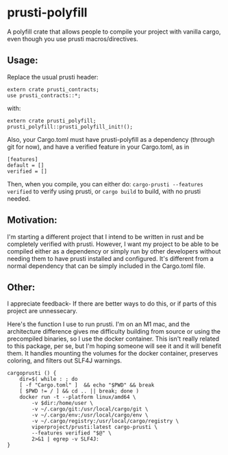 # prusti-polyfill
A polyfill crate that allows people to compile your project with vanilla cargo, even though you use prusti macros/directives.

## Usage:
Replace the usual prusti header:
```
extern crate prusti_contracts;
use prusti_contracts::*;
```
with:
```
extern crate prusti_polyfill;
prusti_polyfill::prusti_polyfill_init!();
```
Also, your Cargo.toml must have prusti-polyfill as a dependency (through git for now), and have a verified feature in your Cargo.toml, as in
```
[features]
default = []
verified = []
```
Then, when you compile, you can either do:
```cargo-prusti --features verified``` to verify using prusti, or
```cargo build``` to build, with no prusti needed.


## Motivation:
I'm starting a different project that I intend to be written in rust and be completely verified with prusti. However, I want my project to be able to be compiled either as a dependency or simply run by other developers without needing them to have prusti installed and configured. It's different from a normal dependency that can be simply included in the Cargo.toml file.


## Other:
I appreciate feedback- If there are better ways to do this, or if parts of this project are unnessecary.

Here's the function I use to run prusti. I'm on an M1 mac, and the architecture difference gives me difficulty building from source or using the precompiled binaries, so I use the docker container. This isn't really related to this package, per se, but I'm hoping someone will see it and it will benefit them. It handles mounting the volumes for the docker container, preserves coloring, and filters out SLF4J warnings.
```
cargoprusti () {
	dir=$( while : ; do
	[ -f "Cargo.toml" ]  && echo "$PWD" && break
	[ $PWD != / ] && cd .. || break; done )
	docker run -t --platform linux/amd64 \
		-v $dir:/home/user \
		-v ~/.cargo/git:/usr/local/cargo/git \
		-v ~/.cargo/env:/usr/local/cargo/env \
		-v ~/.cargo/registry:/usr/local/cargo/registry \
		viperproject/prusti:latest cargo-prusti \
		--features verified "$@" \
		2>&1 | egrep -v SLF4J:
}
```












